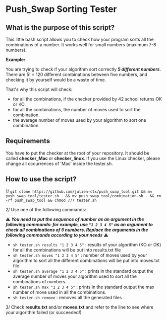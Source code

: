# Push_Swap Sorting Tester

## What is the purpose of this script?

This little bash script allows you to check how your program sorts all the combinations of a number. It works well for small numbers (maximum 7-8 numbers).

**Example:**

You are trying to check if your algorithm sort correctly ***5 different numbers***.
There are 5! = 120 different combinations between five numbers, and checking it by yourself would be a waste of time.

That's why this script will check:

- for all the combinations, if the checker provided by 42 school returns OK or KO.
- for all the combinations, the number of moves used to sort the combination.
- the average number of moves used by your algorithm to sort one combination.

## Requirements

You have to put the checker at the root of your repository. It should be called **checker_Mac** or **checker_linux**. If you use the Linux checker, please change all occurrences of 'Mac' inside the tester.sh.

## How to use the script?


1/ `git clone https://github.com/julien-ctx/push_swap_tool.git && mv push_swap_tool/tester.sh . && mv push_swap_tool/combination.sh . && rm -rf push_swap_tool && chmod 777 tester.sh`

2/ Use one of the following commands:

⚠️ ***You need to put the sequence of number as an argument in the following commands: for example, use `"1 2 3 4 5"` as an argument to check all combinations of 5 numbers. Replace the arguments in the following commands according to your needs*** ⚠️

- `sh tester.sh results "1 2 3 4 5"` : results of your algorithm (KO or OK) for all the combinations will be put into results.txt file
- `sh tester.sh moves "1 2 3 4 5"` : number of moves used by your algorithm to sort all the different combinations will be put into moves.txt file
- `sh tester.sh average "1 2 3 4 5"` : prints in the standard output the average number of moves your algorithm used to sort all the combinations of numbers.
- `sh tester.sh max "1 2 3 4 5"` : prints in the standard output the max number of move used in all the combinations.
- `sh tester.sh remove` : removes all the generated files

3/ Check **results.txt** and/or **moves.txt** and refer to the line to see where your algorithm failed (or succeeded!)
